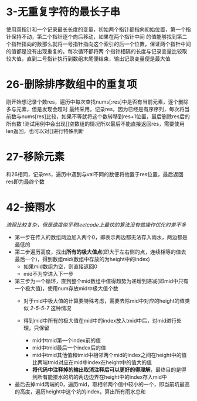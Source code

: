 # 3-无重复字符的最长子串
  使用双指针和一个记录最长长度的变量，初始两个指针都指向初始位置，第一个指针保持不动，第二个指针逐个向后移动，如果在两个指针中间
  的值能够找到第二个指针指向的数那么就将一号指针指向这个索引的后一个位置，保证两个指针中间的值都是没有出现重复的。每次循环都将两
  个指针相隔的长度与记录变量比较取较大值，直到二号指针执行到数组末尾便结束，输出记录变量便是最大值

# 26-删除排序数组中的重复项
  刚开始想记录个数res，遍历中每次查找nums[:res]中是否有当前元素，逐个删除多与元素，但是发现会超时
  最终采用，记录res，因为已经是有序序列，每次将当前数与nums[res]比较，如果不等就将这个数转移到res+1位置，最后删除res后的所有数
  !测试用例中会出现[]空数组的情况所以最后不能直接返回res，需要使用len返回，也可以对[]进行特殊判断
  
# 27-移除元素
  和26相同，记录res，遍历中遇到与val不同的数便将他置于res位置，最后返回res即为最终个数

# 42-接雨水
  *流程比较复杂，但是速度似乎和leetcode上最快的算法没有做操作优化时差不多*</br>
  * 第一步在传入的数组两边加入两个0，即表示两边都无法存入雨水，两边都是最低的
  * 第二步遍历高度，找出**所有的极大值点**(即大于左右侧的点，连续相等的值去最后一个)，得到数组mid(数组中存放的为height中的index)
    * 如果mid数组为空，则直接返回0
    * mid不为空进入下一步
  * 第三步为一个循环，直到整个mid数组中值得趋势为递增到递减(即mid中只有一个极大值)，使用num存放mid中极大值个数
    * 对于mid中极大值的计算要特殊考虑，需要去除mid中对应的height的值类似 *2-5-5-7* 这种情况
    * 得到mid中所有的极大值在mid中的index放入tmid中后，对mid进行处理，只保留
    
      * mid中tmid第一个index前的值
      * mid中tmid最后一个index后的值
      * mid中tmid其他值和tmid中相邻两个mid的index之间在height中的值比两端tmid对应在mid中index在height中的值大的值
      * **将代码中注释掉的输出取消注释后可以更好的得理解**，最终目的是得到所有能接水的坑的两边边界在height中的index存入mid中
  * 最后去掉mid两端的0，遍历mid，取相邻两个值中较小的一个，即当前坑最高的高度，遍历height中这个坑的index，算出所有雨水总和
